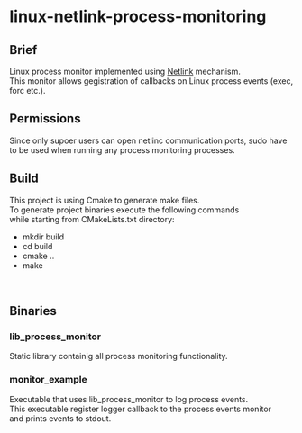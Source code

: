 # linux-netlink-process-monitoring

## Brief
Linux process monitor implemented using [Netlink](http://man7.org/linux/man-pages/man7/netlink.7.html) mechanism.</br> 
This monitor allows gegistration of callbacks on Linux process events (exec, forc etc.).</br> 


## Permissions

Since only supoer users can open netlinc communication ports, sudo have </br>
to be used when running any process monitoring processes.


## Build

This project is using Cmake to generate make files.</br> 
To generate project binaries execute the following commands </br>
while starting from CMakeLists.txt directory:  </br>
* mkdir build 
* cd build 
* cmake ..
* make

</br>


## Binaries

### lib_process_monitor

Static library containig all process monitoring functionality. </br>

### monitor_example

Executable that uses lib_process_monitor to log process events. </br>
This executable register logger callback to the process events monitor</br>
and prints events to stdout.
